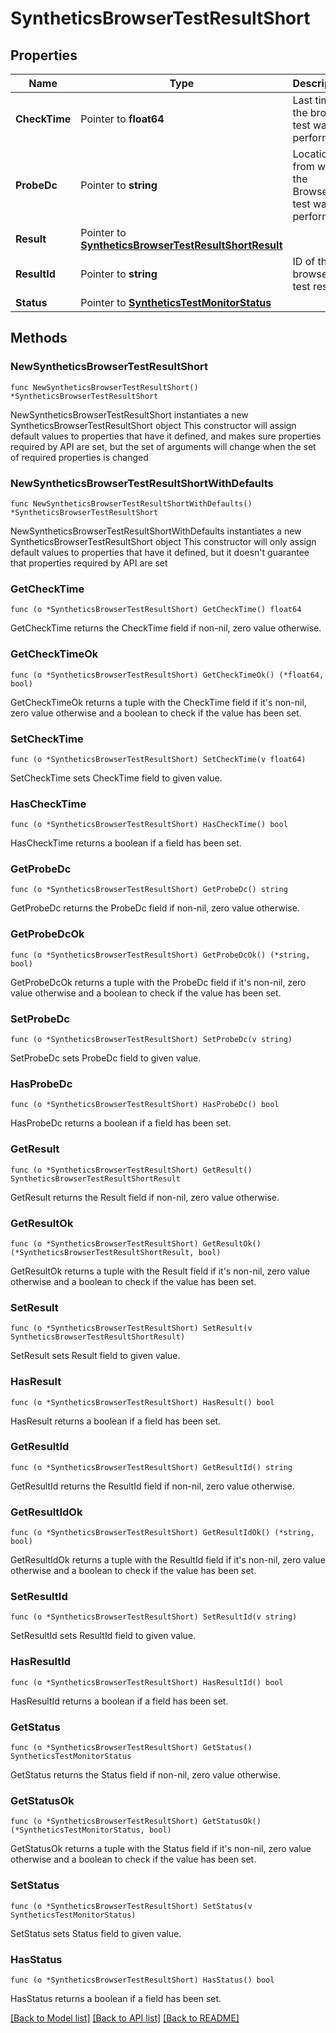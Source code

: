 # SyntheticsBrowserTestResultShort

## Properties

Name | Type | Description | Notes
---- | ---- | ----------- | ------
**CheckTime** | Pointer to **float64** | Last time the browser test was performed. | [optional] 
**ProbeDc** | Pointer to **string** | Location from which the Browser test was performed. | [optional] 
**Result** | Pointer to [**SyntheticsBrowserTestResultShortResult**](SyntheticsBrowserTestResultShortResult.md) |  | [optional] 
**ResultId** | Pointer to **string** | ID of the browser test result. | [optional] 
**Status** | Pointer to [**SyntheticsTestMonitorStatus**](SyntheticsTestMonitorStatus.md) |  | [optional] 

## Methods

### NewSyntheticsBrowserTestResultShort

`func NewSyntheticsBrowserTestResultShort() *SyntheticsBrowserTestResultShort`

NewSyntheticsBrowserTestResultShort instantiates a new SyntheticsBrowserTestResultShort object
This constructor will assign default values to properties that have it defined,
and makes sure properties required by API are set, but the set of arguments
will change when the set of required properties is changed

### NewSyntheticsBrowserTestResultShortWithDefaults

`func NewSyntheticsBrowserTestResultShortWithDefaults() *SyntheticsBrowserTestResultShort`

NewSyntheticsBrowserTestResultShortWithDefaults instantiates a new SyntheticsBrowserTestResultShort object
This constructor will only assign default values to properties that have it defined,
but it doesn't guarantee that properties required by API are set

### GetCheckTime

`func (o *SyntheticsBrowserTestResultShort) GetCheckTime() float64`

GetCheckTime returns the CheckTime field if non-nil, zero value otherwise.

### GetCheckTimeOk

`func (o *SyntheticsBrowserTestResultShort) GetCheckTimeOk() (*float64, bool)`

GetCheckTimeOk returns a tuple with the CheckTime field if it's non-nil, zero value otherwise
and a boolean to check if the value has been set.

### SetCheckTime

`func (o *SyntheticsBrowserTestResultShort) SetCheckTime(v float64)`

SetCheckTime sets CheckTime field to given value.

### HasCheckTime

`func (o *SyntheticsBrowserTestResultShort) HasCheckTime() bool`

HasCheckTime returns a boolean if a field has been set.

### GetProbeDc

`func (o *SyntheticsBrowserTestResultShort) GetProbeDc() string`

GetProbeDc returns the ProbeDc field if non-nil, zero value otherwise.

### GetProbeDcOk

`func (o *SyntheticsBrowserTestResultShort) GetProbeDcOk() (*string, bool)`

GetProbeDcOk returns a tuple with the ProbeDc field if it's non-nil, zero value otherwise
and a boolean to check if the value has been set.

### SetProbeDc

`func (o *SyntheticsBrowserTestResultShort) SetProbeDc(v string)`

SetProbeDc sets ProbeDc field to given value.

### HasProbeDc

`func (o *SyntheticsBrowserTestResultShort) HasProbeDc() bool`

HasProbeDc returns a boolean if a field has been set.

### GetResult

`func (o *SyntheticsBrowserTestResultShort) GetResult() SyntheticsBrowserTestResultShortResult`

GetResult returns the Result field if non-nil, zero value otherwise.

### GetResultOk

`func (o *SyntheticsBrowserTestResultShort) GetResultOk() (*SyntheticsBrowserTestResultShortResult, bool)`

GetResultOk returns a tuple with the Result field if it's non-nil, zero value otherwise
and a boolean to check if the value has been set.

### SetResult

`func (o *SyntheticsBrowserTestResultShort) SetResult(v SyntheticsBrowserTestResultShortResult)`

SetResult sets Result field to given value.

### HasResult

`func (o *SyntheticsBrowserTestResultShort) HasResult() bool`

HasResult returns a boolean if a field has been set.

### GetResultId

`func (o *SyntheticsBrowserTestResultShort) GetResultId() string`

GetResultId returns the ResultId field if non-nil, zero value otherwise.

### GetResultIdOk

`func (o *SyntheticsBrowserTestResultShort) GetResultIdOk() (*string, bool)`

GetResultIdOk returns a tuple with the ResultId field if it's non-nil, zero value otherwise
and a boolean to check if the value has been set.

### SetResultId

`func (o *SyntheticsBrowserTestResultShort) SetResultId(v string)`

SetResultId sets ResultId field to given value.

### HasResultId

`func (o *SyntheticsBrowserTestResultShort) HasResultId() bool`

HasResultId returns a boolean if a field has been set.

### GetStatus

`func (o *SyntheticsBrowserTestResultShort) GetStatus() SyntheticsTestMonitorStatus`

GetStatus returns the Status field if non-nil, zero value otherwise.

### GetStatusOk

`func (o *SyntheticsBrowserTestResultShort) GetStatusOk() (*SyntheticsTestMonitorStatus, bool)`

GetStatusOk returns a tuple with the Status field if it's non-nil, zero value otherwise
and a boolean to check if the value has been set.

### SetStatus

`func (o *SyntheticsBrowserTestResultShort) SetStatus(v SyntheticsTestMonitorStatus)`

SetStatus sets Status field to given value.

### HasStatus

`func (o *SyntheticsBrowserTestResultShort) HasStatus() bool`

HasStatus returns a boolean if a field has been set.


[[Back to Model list]](../README.md#documentation-for-models) [[Back to API list]](../README.md#documentation-for-api-endpoints) [[Back to README]](../README.md)


